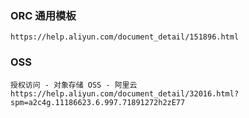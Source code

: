 ### ORC 通用模板
```
https://help.aliyun.com/document_detail/151896.html
```

### OSS
```
授权访问 - 对象存储 OSS - 阿里云
https://help.aliyun.com/document_detail/32016.html?spm=a2c4g.11186623.6.997.71891272h2zE77
```